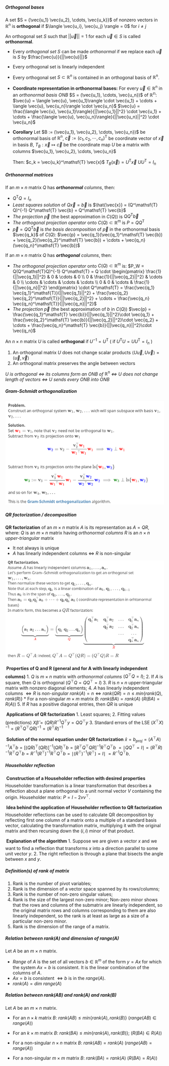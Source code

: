 ##### Orthogonal bases
A set $S = {\vec{u_1} \vec{u_2}, \cdots, \vec{u_k}}$ of nonzero vectors in $\mathbb{R}^n$ is **orthogonal** if $\langle \vec{u_i}, \vec{u_j} \rangle = 0$ for $i \neq j$

An orthogonal set $S$ such that $||\vec{u}|| = 1$ for each $\vec{u} \in S$ is called **orthonormal**.

* Every *orthogonal set* $S$ can be made *orthonormal* if we replace each $\vec{u}$ is $S$ by $\frac{\vec{u}}{||\vec{u}||}$
* Every orthogonal set is linearly independent
* Every orthogonal set $S \subset \mathbb{R}^n$ is contained in an orthogonal basis of $\mathbb{R}^n$.

* **Coordinate representation in orthonormal bases:**
	For every $\vec{u} \in \mathbb{R}^n$ in an *orthonormal basis ONB* $S = (\vec{u_1}, \cdots, \vec{u_n})$ of $\mathbb{R^n}$:
	$\vec{u} = \langle \vec{u}, \vec{u_1}\rangle \cdot \vec{u_1} + \cdots + \langle \vec{u}, \vec{u_n}\rangle \cdot \vec{u_n}$
	$\vec{u} = \frac{\langle \vec{u}, \vec{u_1}\rangle}{||\vec{u_1}||^2} \cdot \vec{u_1} + \cdots + \frac{\langle \vec{u}, \vec{u_n}\rangle}{||\vec{u_n}||^2} \cdot \vec{u_n}$

* **Corollary**
	Let $B := (\vec{u_1}, \vec{u_2}, \cdots, \vec{u_n})$ be orthonormal basis of $\mathbb{R}^n$,
	$\vec{c} := (c_1, c_2, \cdots, c_n)^\mathsf{T}$ be coordinate vector of $\vec{x}$ in basis $B$,
	$T_B : \vec{x} \mapsto \vec{c}$  be the coordinate map
	$U$ be a matrix with columns $\vec{u_1}, \vec{u_2}, \cdots, \vec{u_n}$
	
	Then:
	$c_k = \vec{u_k}^\mathsf{T} \vec{x}$
	$T_B(\vec{x}) = U^\mathsf{T} \vec{x}$
	$U U^\mathsf{T} = I_n$

##### Orthonormal matrices
If an $m \times n$ matrix $Q$ has ***orthonormal** columns*, then:
* $Q^\mathsf{T} Q = I_n$
* *Least squares solution* of  $Q \vec{x} = \vec{b}$  is  $\hat{\vec{x}} = (Q^\mathsf{T} Q)^{-1} Q^\mathsf{T} \vec{b} = Q^\mathsf{T} \vec{b}$
* *The projection* $\vec{p}$ (the best approximation in $C(Q)$) is  $QQ^\mathsf{T} \vec{b}$
* *The orthogonal projection operator* onto $C(Q) \subset \mathbb{R}^m$ is  $P = QQ^\mathsf{T}$
* $\vec{p} = QQ^\mathsf{T}\vec{b}$  is *the basis decomposition* of $\vec{p}$ in the orthonormal basis $\vec{q_k}$ of $C(Q)$:  $\vec{p} = \vec{q_1}(\vec{q_1}^\mathsf{T} \vec{b}) + \vec{q_2}(\vec{q_2}^\mathsf{T} \vec{b}) + \cdots + \vec{q_n}(\vec{q_n}^\mathsf{T} \vec{b})$

If an $m \times n$ matrix $Q$ has ***orthogonal** columns*, then:
* *The orthogonal projection operator* onto $C(Q) \subset \mathbb{R}^m$ is:
	$P_W = Q(Q^\mathsf{T}Q)^{-1} Q^\mathsf{T} = Q \cdot \begin{pmatrix} \frac{1}{||\vec{q_1}||^2} & 0 & \cdots & 0 \\ 0 & \frac{1}{||\vec{q_2}||^2} & \cdots & 0 \\ \cdots & \cdots & \cdots & \cdots \\ 0 & 0 & \cdots & \frac{1}{||\vec{q_n}||^2} \end{pmatrix} \cdot Q^\mathsf{T} = \frac{\vec{q_1} \vec{q_1}^\mathsf{T}}{||\vec{q_1}||^2} + \frac{\vec{q_2} \vec{q_2}^\mathsf{T}}{||\vec{q_2}||^2} + \cdots + \frac{\vec{q_n} \vec{q_n}^\mathsf{T}}{||\vec{q_n}||^2}$
* *The projection* $\vec{p}$ (the best approximation of $b$ in $C(Q)$)  $\vec{p} = \frac{\vec{q_1}^\mathsf{T} \vec{b}}{||\vec{q_1}||^2}\cdot \vec{q_1} + \frac{\vec{q_2}^\mathsf{T} \vec{b}}{||\vec{q_2}||^2}\cdot \vec{q_2} + \cdots + \frac{\vec{q_n}^\mathsf{T} \vec{b}}{||\vec{q_n}||^2}\cdot \vec{q_n}$

An $n \times n$ matrix $U$ is called **orthogonal** if $U^{-1} = U^\mathsf{T}$ ( if $U^\mathsf{T}U = UU^\mathsf{T} = I_n$ )

1. An orthogonal matrix $U$ does not change scalar products $\langle U\vec{u}, U\vec{v}\rangle = \langle\vec{u},\vec{v}\rangle$
2. An orthogonal matrix preserves the angle between vectors

*$U$ is orthogonal $\iff$ its columns form an ONB of $\mathbb{R}^n$ $\iff$ $U$ does not change length of vectors $\iff$ $U$ sends every ONB into ONB*

##### Gram-Schmidt orthogonalization
![](img/img_6.png)

##### QR factorization / decomposition

**QR factorization** of an $m \times n$ matrix $A$ is its representation as $A = QR$, where:
	$Q$ is an $m \times n$ matrix having *orthonormal columns*
	$R$ is an $n \times n$ *upper-triangular* matrix

* It not always is unique
* $A$ has linearly independent columns $\iff$ $R$ is non-singular

![](img/img_7.png)

** Properties of Q and R (general and for A with linearly independent columns)**
	1. $Q$ is $m \times n$ matrix with *orthonormal columns* $(Q^\top Q=I)$;
	2. If $A$ is square, then $Q$ is orthogonal $(Q^\top Q=QQ^\top = I)$
	3. $R$ is $n \times n$ upper-triangular matrix with nonzero diagonal elements;
	4. $A$ has linearly independent columns $\iff R$ is *non-singular*
		$rank(A) = n \iff rank(QR) = n \le min\{rank(Q), rank(R)\}$
		* For a non-singular $m \times m$ matrix $B$: $rank(BA) = rank(A)$  $(R(BA)=R(A))$
	5. If $R$ has a positive diagonal entries, then $QR$ is unique

** Applications of QR factorization**
	1. Least squares;
	2. Fitting values (predictions) $X\hat{\beta}=(QR)R^{-1}Q^\top y = QQ^\top y$
	3. Standard errors of the LSE $(X^\top X)^{-1}=(R^\top Q^\top QR)^{-1}=(R^\top R)^{-1}$

** Solution of the normal equation under QR factorization**
	$\hat{x} = b_{proj} = (A^\top A)^{-1}A^\top b = [(QR)^\top (QR)]^{-1}(QR)^\top b = [R^\top Q^\top QR]^{-1}R^\top Q^\top b$
	$=\mid QQ^\top=I \mid = (R^\top R)^{-1} R^\top Q^\top b = R^{-1} (R^\top)^{-1} R^\top Q^\top b = \mid (R^\top)^{-1} (R^\top) = I \mid$
	$= R^{-1}Q^\top b$.

##### Householder reflection
** Construction of a Householder reflection with desired properties**
	Householder transformation is a linear transformation that describes a reflection about a plane orthogonal to a unit normal vector $V$ containing the origin.
	Householder matrix: $P=I-2vv^\top$.
	
** Idea behind the application of Householder reflection to QR factorization**
	Householder reflections can be used to calculate QR decomposition by reflecting first one column of a matrix onto a multiple of a standard basis vector, calculating the transformation matrix, multiplying it with the original matrix and then recursing down the $( i , i )$ minor of that product.
	
** Explanation of the algorithm**
	1. Suppose we are given a vector $x$ and we want to find a reflection that transforms $x$ into a direction parallel to some unit vector $y$.
	2. The right reflection is through a plane that bisects the angle between $x$ and $y$.


##### Definition(s) of rank of matrix
1. Rank is the number of pivot variables;
2. Rank is the dimension of a vector space spanned by its rows/columns;
3. Rank is the number of non-zero singular values;
4. Rank is the size of the largest non-zero minor;
	Non-zero minor shows that the rows and columns of the submatrix are linearly independent, so the original matrix rows and columns corresponding to them are also linearly independent, so the rank is at least as large as a size of a particular non-zero minor.
5. Rank is the dimension of the range of a matrix.

##### Relation between rank(A) and dimension of range(A)
Let $A$ be an $m \times n$ matrix.
* *Range* of $A$ is the set of all vectors $b \in \mathbb{R}^m$ of the form $y=Ax$ for which the system $Ax=b$ is consistent. It is the linear combination of the columns of $A$.
* $Ax=b$ is consistent $\iff b$ is in the $range(A)$.
* $rank(A)=dim\ range(A)$ 

##### Relation between rank(AB) and rank(A) and rank(B)
Let $A$ be an $m \times n$ matrix.
* For an $n \times k$ matrix $B$: $rank(AB) \le min\{rank(A), rank(B)\}$  $(range(AB) \in range(A))$
* For an $k \times m$ matrix $B$: $rank(BA) \le min\{rank(A), rank(B)\}$;  $(R(BA) \in R(A))$
	
* For a non-singular $n \times n$ matrix $B$: $rank(AB) = rank(A)$  $(range(AB) = range(A))$
* For a non-singular $m \times m$ matrix $B$: $rank(BA) = rank(A)$  $(R(BA)=R(A))$